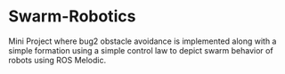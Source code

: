 # Swarm-Robotics
Mini Project where bug2 obstacle avoidance is implemented along with a simple formation using a simple control law to depict swarm behavior of robots using ROS Melodic.

